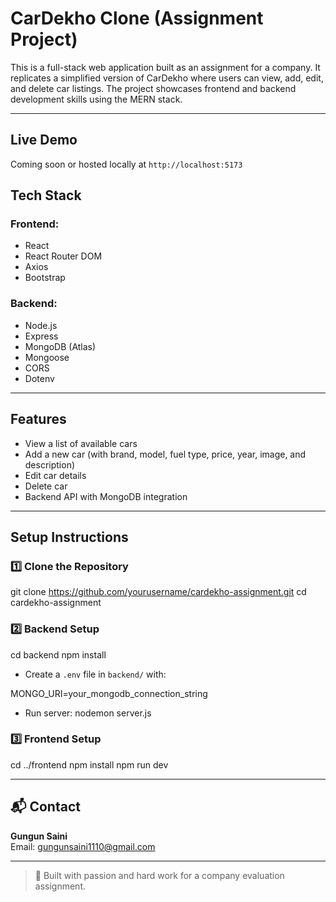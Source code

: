 #  CarDekho Clone (Assignment Project)

This is a full-stack web application built as an assignment for a company. It replicates a simplified version of CarDekho where users can view, add, edit, and delete car listings. The project showcases frontend and backend development skills using the MERN stack.

---

##  Live Demo
Coming soon or hosted locally at `http://localhost:5173`


##  Tech Stack

### Frontend:
- React
- React Router DOM
- Axios
- Bootstrap

### Backend:
- Node.js
- Express
- MongoDB (Atlas)
- Mongoose
- CORS
- Dotenv

---

##  Features
- View a list of available cars
- Add a new car (with brand, model, fuel type, price, year, image, and description)
- Edit car details
- Delete car
- Backend API with MongoDB integration

---

##  Setup Instructions

### 1️⃣ Clone the Repository

git clone https://github.com/yourusername/cardekho-assignment.git
cd cardekho-assignment


### 2️⃣ Backend Setup

cd backend
npm install


- Create a `.env` file in `backend/` with:

MONGO_URI=your_mongodb_connection_string


- Run server:
nodemon server.js


### 3️⃣ Frontend Setup

cd ../frontend
npm install
npm run dev


---


## 📬 Contact
**Gungun Saini**  
Email: gungunsaini1110@gmail.com 

---

> 💼 Built with passion and hard work for a company evaluation assignment.
